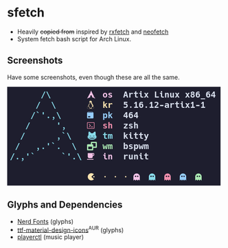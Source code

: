 # sfetch

- Heavily ~~copied from~~ inspired by [rxfetch](https://github.com/Mangeshrex/rxfetch) and [neofetch](https://github.com/dylanaraps/neofetch)
- System fetch bash script for Arch Linux. 

## Screenshots

Have some screenshots, even though these are all the same.

![catppuccin](screenshots/catppuccin.png)

## Glyphs and Dependencies

- [Nerd Fonts](https://github.com/ryanoasis/nerd-fonts) (glyphs)
- [ttf-material-design-icons](https://aur.archlinux.org/packages/ttf-material-design-icons-git)<sup>AUR</sup> (glyphs)
- [playerctl](https://github.com/altdesktop/playerctl) (music player)
